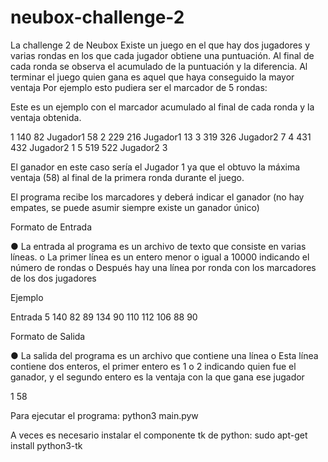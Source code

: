 # neubox-challenge-2
La challenge 2 de Neubox
Existe un juego en el que hay dos jugadores y varias rondas en los que cada jugador obtiene
una puntuación. Al final de cada ronda se observa el acumulado de la puntuación y la
diferencia. Al terminar el juego quien gana es aquel que haya conseguido la mayor ventaja
Por ejemplo esto pudiera ser el marcador de 5 rondas:

Este es un ejemplo con el marcador acumulado al final de cada ronda y la ventaja obtenida.


1 140 82 Jugador1 58
2 229 216 Jugador1 13
3 319 326 Jugador2 7
4 431 432 Jugador2 1
5 519 522 Jugador2 3


El ganador en este caso sería el Jugador 1 ya que el obtuvo la máxima ventaja (58) al final de
la primera ronda durante el juego.

El programa recibe los marcadores y deberá indicar el ganador (no hay empates, se puede
asumir siempre existe un ganador único)

Formato de Entrada

● La entrada al programa es un archivo de texto que consiste en varias líneas.
o La primer línea es un entero menor o igual a 10000 indicando el número de
rondas
o Después hay una línea por ronda con los marcadores de los dos jugadores

Ejemplo

Entrada
5
140 82
89 134
90 110
112 106
88 90


Formato de Salida

● La salida del programa es un archivo que contiene una línea
o Esta línea contiene dos enteros, el primer entero es 1 o 2 indicando quien fue
el ganador, y el segundo entero es la ventaja con la que gana ese jugador

1 58

Para ejecutar el programa: 
python3 main.pyw

A veces es necesario instalar el componente tk de python:
sudo apt-get install python3-tk
